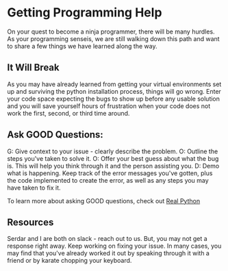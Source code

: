 # Getting Programming Help

On your quest to become a ninja programmer, there will be many hurdles. As your programming senseis, we are still walking down this path and want to share a few things we have learned along the way.

## It Will Break
As you may have already learned from getting your virtual environments set up and surviving the python installation process, things will go wrong. Enter your code space expecting the bugs to show up before any usable solution and you will save yourself hours of frustration when your code does not work the first, second, or third time around. 

## Ask GOOD Questions:
G: Give context to your issue - clearly describe the problem.
O: Outline the steps you've taken to solve it.
O: Offer your best guess about what the bug is. This will help you think through it and the person assisting you.
D: Demo what is happening. Keep track of the error messages you've gotten, plus the code implemented to create the error, as well as any steps you may have taken to fix it.

To learn more about asking GOOD questions, check out [Real Python](https://realpython.com/lessons/ask-good-questions/)


##



##



## Resources

Serdar and I are both on slack - reach out to us. But, you may not get a response right away. Keep working on fixing your issue. In many cases, you may find that you've already worked it out by speaking through it with a friend or by karate chopping your keyboard. 


